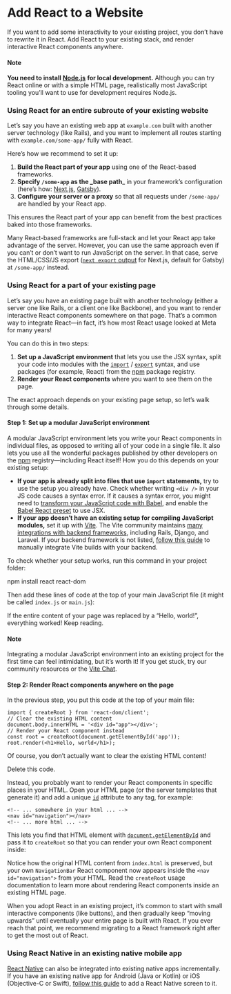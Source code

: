 # Add React to a Website

If you want to add some interactivity to your existing project, you don’t have to rewrite it in React. Add React to your existing stack, and render interactive React components anywhere.

#### Note

**You need to install** [**Node.js**](https://nodejs.org/en/) **for local development.** Although you can try React online or with a simple HTML page, realistically most JavaScript tooling you’ll want to use for development requires Node.js.

### Using React for an entire subroute of your existing website <a href="#using-react-for-an-entire-subroute-of-your-existing-website" id="using-react-for-an-entire-subroute-of-your-existing-website"></a>

Let’s say you have an existing web app at `example.com` built with another server technology (like Rails), and you want to implement all routes starting with `example.com/some-app/` fully with React.

Here’s how we recommend to set it up:

1. **Build the React part of your app** using one of the React-based frameworks.
2. **Specify `/some-app` as the \_base path**\_ in your framework’s configuration (here’s how: [Next.js](https://nextjs.org/docs/api-reference/next.config.js/basepath), [Gatsby](https://www.gatsbyjs.com/docs/how-to/previews-deploys-hosting/path-prefix/)).
3. **Configure your server or a proxy** so that all requests under `/some-app/` are handled by your React app.

This ensures the React part of your app can benefit from the best practices baked into those frameworks.

Many React-based frameworks are full-stack and let your React app take advantage of the server. However, you can use the same approach even if you can’t or don’t want to run JavaScript on the server. In that case, serve the HTML/CSS/JS export ([`next export` output](https://nextjs.org/docs/advanced-features/static-html-export) for Next.js, default for Gatsby) at `/some-app/` instead.

### Using React for a part of your existing page <a href="#using-react-for-a-part-of-your-existing-page" id="using-react-for-a-part-of-your-existing-page"></a>

Let’s say you have an existing page built with another technology (either a server one like Rails, or a client one like Backbone), and you want to render interactive React components somewhere on that page. That’s a common way to integrate React—in fact, it’s how most React usage looked at Meta for many years!

You can do this in two steps:

1. **Set up a JavaScript environment** that lets you use the JSX syntax, split your code into modules with the [`import`](https://developer.mozilla.org/en-US/docs/Web/JavaScript/Reference/Statements/import) / [`export`](https://developer.mozilla.org/en-US/docs/Web/JavaScript/Reference/Statements/export) syntax, and use packages (for example, React) from the [npm](https://www.npmjs.com/) package registry.
2. **Render your React components** where you want to see them on the page.

The exact approach depends on your existing page setup, so let’s walk through some details.

#### Step 1: Set up a modular JavaScript environment <a href="#step-1-set-up-a-modular-javascript-environment" id="step-1-set-up-a-modular-javascript-environment"></a>

A modular JavaScript environment lets you write your React components in individual files, as opposed to writing all of your code in a single file. It also lets you use all the wonderful packages published by other developers on the [npm](https://www.npmjs.com/) registry—including React itself! How you do this depends on your existing setup:

* **If your app is already split into files that use `import` statements,** try to use the setup you already have. Check whether writing `<div />` in your JS code causes a syntax error. If it causes a syntax error, you might need to [transform your JavaScript code with Babel](https://babeljs.io/setup), and enable the [Babel React preset](https://babeljs.io/docs/babel-preset-react) to use JSX.
* **If your app doesn’t have an existing setup for compiling JavaScript modules,** set it up with [Vite](https://vitejs.dev/). The Vite community maintains [many integrations with backend frameworks](https://github.com/vitejs/awesome-vite#integrations-with-backends), including Rails, Django, and Laravel. If your backend framework is not listed, [follow this guide](https://vitejs.dev/guide/backend-integration.html) to manually integrate Vite builds with your backend.

To check whether your setup works, run this command in your project folder:

npm install react react-dom

Then add these lines of code at the top of your main JavaScript file (it might be called `index.js` or `main.js`):

If the entire content of your page was replaced by a “Hello, world!”, everything worked! Keep reading.

#### Note

Integrating a modular JavaScript environment into an existing project for the first time can feel intimidating, but it’s worth it! If you get stuck, try our community resources or the [Vite Chat](https://chat.vitejs.dev/).

#### Step 2: Render React components anywhere on the page <a href="#step-2-render-react-components-anywhere-on-the-page" id="step-2-render-react-components-anywhere-on-the-page"></a>

In the previous step, you put this code at the top of your main file:

```
import { createRoot } from 'react-dom/client';
// Clear the existing HTML content
document.body.innerHTML = '<div id="app"></div>';
// Render your React component instead
const root = createRoot(document.getElementById('app'));
root.render(<h1>Hello, world</h1>);
```

Of course, you don’t actually want to clear the existing HTML content!

Delete this code.

Instead, you probably want to render your React components in specific places in your HTML. Open your HTML page (or the server templates that generate it) and add a unique [`id`](https://developer.mozilla.org/en-US/docs/Web/HTML/Global\_attributes/id) attribute to any tag, for example:

```
<!-- ... somewhere in your html ... -->
<nav id="navigation"></nav>
<!-- ... more html ... -->
```

This lets you find that HTML element with [`document.getElementById`](https://developer.mozilla.org/en-US/docs/Web/API/Document/getElementById) and pass it to `createRoot` so that you can render your own React component inside:

Notice how the original HTML content from `index.html` is preserved, but your own `NavigationBar` React component now appears inside the `<nav id="navigation">` from your HTML. Read the `createRoot` usage documentation to learn more about rendering React components inside an existing HTML page.

When you adopt React in an existing project, it’s common to start with small interactive components (like buttons), and then gradually keep “moving upwards” until eventually your entire page is built with React. If you ever reach that point, we recommend migrating to a React framework right after to get the most out of React.

### Using React Native in an existing native mobile app <a href="#using-react-native-in-an-existing-native-mobile-app" id="using-react-native-in-an-existing-native-mobile-app"></a>

[React Native](https://reactnative.dev/) can also be integrated into existing native apps incrementally. If you have an existing native app for Android (Java or Kotlin) or iOS (Objective-C or Swift), [follow this guide](https://reactnative.dev/docs/integration-with-existing-apps) to add a React Native screen to it.
